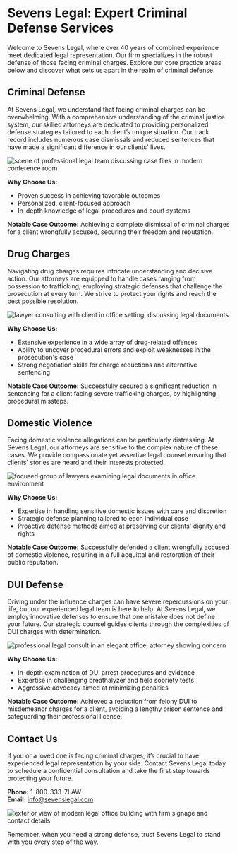 # Sevens Legal: Expert Criminal Defense Services

Welcome to Sevens Legal, where over 40 years of combined experience meet dedicated legal representation. Our firm specializes in the robust defense of those facing criminal charges. Explore our core practice areas below and discover what sets us apart in the realm of criminal defense.

## Criminal Defense

At Sevens Legal, we understand that facing criminal charges can be overwhelming. With a comprehensive understanding of the criminal justice system, our skilled attorneys are dedicated to providing personalized defense strategies tailored to each client’s unique situation. Our track record includes numerous case dismissals and reduced sentences that have made a significant difference in our clients' lives.

![scene of professional legal team discussing case files in modern conference room](/images/services-overview-image-0-1746659630301.webp)

**Why Choose Us:**
- Proven success in achieving favorable outcomes
- Personalized, client-focused approach
- In-depth knowledge of legal procedures and court systems

**Notable Case Outcome:** Achieving a complete dismissal of criminal charges for a client wrongfully accused, securing their freedom and reputation.

## Drug Charges

Navigating drug charges requires intricate understanding and decisive action. Our attorneys are equipped to handle cases ranging from possession to trafficking, employing strategic defenses that challenge the prosecution at every turn. We strive to protect your rights and reach the best possible resolution.

![lawyer consulting with client in office setting, discussing legal documents](/images/services-overview-image-1-1746659647607.webp)

**Why Choose Us:**
- Extensive experience in a wide array of drug-related offenses
- Ability to uncover procedural errors and exploit weaknesses in the prosecution's case
- Strong negotiation skills for charge reductions and alternative sentencing

**Notable Case Outcome:** Successfully secured a significant reduction in sentencing for a client facing severe trafficking charges, by highlighting procedural missteps.

## Domestic Violence

Facing domestic violence allegations can be particularly distressing. At Sevens Legal, our attorneys are sensitive to the complex nature of these cases. We provide compassionate yet assertive legal counsel ensuring that clients' stories are heard and their interests protected.

![focused group of lawyers examining legal documents in office environment](/images/services-overview-image-2-1746659664316.webp)

**Why Choose Us:**
- Expertise in handling sensitive domestic issues with care and discretion
- Strategic defense planning tailored to each individual case
- Proactive defense methods aimed at preserving our clients' dignity and rights

**Notable Case Outcome:** Successfully defended a client wrongfully accused of domestic violence, resulting in a full acquittal and restoration of their public reputation.

## DUI Defense

Driving under the influence charges can have severe repercussions on your life, but our experienced legal team is here to help. At Sevens Legal, we employ innovative defenses to ensure that one mistake does not define your future. Our strategic counsel guides clients through the complexities of DUI charges with determination.

![professional legal consult in an elegant office, attorney showing concern](/images/services-overview-image-3-1746659679506.webp)

**Why Choose Us:**
- In-depth examination of DUI arrest procedures and evidence
- Expertise in challenging breathalyzer and field sobriety tests
- Aggressive advocacy aimed at minimizing penalties

**Notable Case Outcome:** Achieved a reduction from felony DUI to misdemeanor charges for a client, avoiding a lengthy prison sentence and safeguarding their professional license.

## Contact Us

If you or a loved one is facing criminal charges, it’s crucial to have experienced legal representation by your side. Contact Sevens Legal today to schedule a confidential consultation and take the first step towards protecting your future.

**Phone:** 1-800-333-7LAW  
**Email:** info@sevenslegal.com

![exterior view of modern legal office building with firm signage and contact details](/images/services-overview-image-4-1746659693387.webp)

Remember, when you need a strong defense, trust Sevens Legal to stand with you every step of the way.